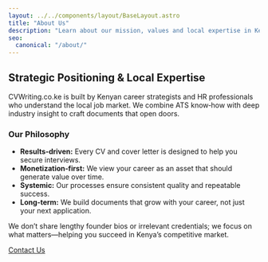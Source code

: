 ```yaml
---
layout: ../../components/layout/BaseLayout.astro
title: "About Us"
description: "Learn about our mission, values and local expertise in Kenya’s job market."
seo:
  canonical: "/about/"
---
```


## Strategic Positioning & Local Expertise

CVWriting.co.ke is built by Kenyan career strategists and HR professionals who understand the local job market. We combine ATS know‑how with deep industry insight to craft documents that open doors.

### Our Philosophy

* **Results‑driven:** Every CV and cover letter is designed to help you secure interviews.
* **Monetization‑first:** We view your career as an asset that should generate value over time.
* **Systemic:** Our processes ensure consistent quality and repeatable success.
* **Long‑term:** We build documents that grow with your career, not just your next application.

We don’t share lengthy founder bios or irrelevant credentials; we focus on what matters—helping you succeed in Kenya’s competitive market.

<div class="text-center mt-8">
  <a href="/contact/" class="btn btn-primary">Contact Us</a>
</div>